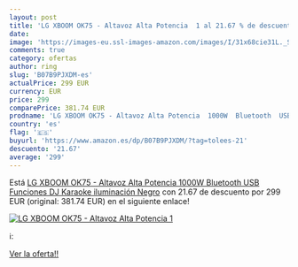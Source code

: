 ```yaml
---
layout: post
title: 'LG XBOOM OK75 - Altavoz Alta Potencia  1 al 21.67 % de descuento'
date: 
image: 'https://images-eu.ssl-images-amazon.com/images/I/31x68cie31L._SL200_.jpg'
comments: true
category: ofertas
author: ring
slug: 'B07B9PJXDM-es'
actualPrice: 299 EUR
currency: EUR
price: 299
comparePrice: 381.74 EUR
prodname: 'LG XBOOM OK75 - Altavoz Alta Potencia  1000W  Bluetooth  USB  Funciones DJ  Karaoke  iluminación   Negro'
country: 'es'
flag: '🇪🇸'
buyurl: 'https://www.amazon.es/dp/B07B9PJXDM/?tag=tolees-21'
descuento: '21.67'
average: '299'
---
```


Está [LG XBOOM OK75 - Altavoz Alta Potencia  1000W  Bluetooth  USB  Funciones DJ  Karaoke  iluminación   Negro](https://www.amazon.es/dp/B07B9PJXDM/?tag=tolees-21) con 21.67 de descuento por 299 EUR (original: 381.74 EUR) en el siguiente enlace!

[![LG XBOOM OK75 - Altavoz Alta Potencia  1](https://images-eu.ssl-images-amazon.com/images/I/31x68cie31L._SL200_.jpg)](https://www.amazon.es/dp/B07B9PJXDM/?tag=tolees-21)

ℹ️:


[Ver la oferta!!](https://www.amazon.es/dp/B07B9PJXDM/?tag=tolees-21)
